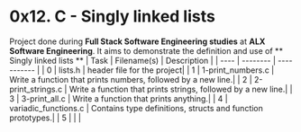 # 0x12. C - Singly linked lists
 Project done during **Full Stack Software Engineering studies** at **ALX Software Engineering**. It aims to demonstrate the definition and use of ** Singly linked lists **
| Task | Filename(s) | Description |
| ---- | -------- | ----------- |
| 0 | lists.h | header file for the project|
| 1 | 1-print_numbers.c | Write a function that prints numbers, followed by a new line.|
| 2 | 2-print_strings.c | Write a function that prints strings, followed by a new line.|
| 3 | 3-print_all.c | Write a function that prints anything.|
| 4 | variadic_functions.c | Contains type definitions, structs and function prototypes.|
| 5 |  | |
